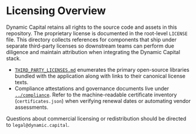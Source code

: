 # Licensing Overview

Dynamic Capital retains all rights to the source code and assets in this
repository. The proprietary license is documented in the root-level `LICENSE`
file. This directory collects references for components that ship under separate
third-party licenses so downstream teams can perform due diligence and maintain
attribution when integrating the Dynamic Capital stack.

- [`THIRD_PARTY_LICENSES.md`](THIRD_PARTY_LICENSES.md) enumerates the primary
  open-source libraries bundled with the application along with links to their
  canonical license texts.
- Compliance attestations and governance documents live under
  [`../compliance`](../compliance). Refer to the machine-readable certificate
  inventory (`certificates.json`) when verifying renewal dates or automating
  vendor assessments.

Questions about commercial licensing or redistribution should be directed to
`legal@dynamic.capital`.
